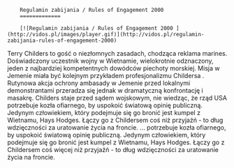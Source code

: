 
        Regulamin zabijania / Rules of Engagement 2000 
        =============
        
        [![Regulamin zabijania / Rules of Engagement 2000 ](http://vidos.pl/images/player.gif)](http://vidos.pl/regulamin-zabijania-rules-of-engagement-2000)
        
        
 Terry Childers to gość o niezłomnych zasadach, chodząca reklama marines. Doświadczony uczestnik wojny w Wietnamie, wielokrotnie odznaczony, jeden z najbardziej kompetentnych dowódców piechoty morskiej. Misja w Jemenie miała być kolejnym przykładem profesjonalizmu Childersa . Rutynowa akcja ochrony ambasady w Jemenie przed lokalnymi demonstrantami przeradza się jednak w dramatyczną konfrontację i masakrę. Childers staje przed sądem wojskowym, nie wiedząc, że rząd USA potrzebuje kozła ofiarnego, by uspokoić światową opinię publiczną. Jedynym człowiekiem, który podejmuje się go bronić jest kumpel z Wietnamu, Hays Hodges. Łączy go z Childersem coś  niż przyjaźń - to dług wdzięczności za uratowanie życia na froncie.   ... potrzebuje kozła ofiarnego, by uspokoić światową opinię publiczną. Jedynym człowiekiem, który podejmuje się go bronić jest kumpel z Wietnamu, Hays Hodges. Łączy go z Childersem coś więcej niż przyjaźń - to dług wdzięczności za uratowanie życia na froncie.
    